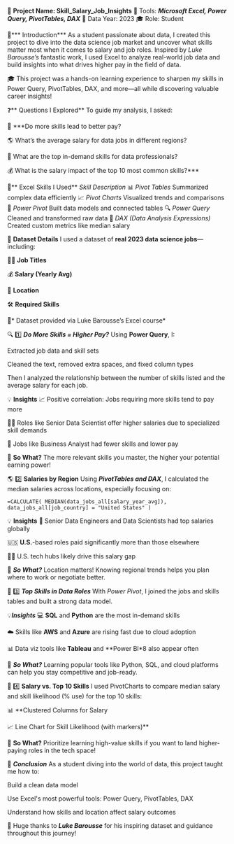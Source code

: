 🔗 **Project Name: Skill_Salary_Job_Insights**
🔧 Tools: ***Microsoft Excel, Power Query, PivotTables, DAX***
📅 Data Year: 2023
🎓 Role: Student 

👋*** Introduction***
As a student passionate about data, I created this project to dive into the data science job market and uncover what skills matter most when it comes to salary and job roles. Inspired by *Luke Barousse’s* fantastic work, I used Excel to analyze real-world job data and build insights into what drives higher pay in the field of data.

🎓 This project was a hands-on learning experience to sharpen my skills in Power Query, PivotTables, DAX, and more—all while discovering valuable career insights!

❓** Questions I Explored**
To guide my analysis, I asked:

💼 ***Do more skills lead to better pay?

🌎 What’s the average salary for data jobs in different regions?

🧠 What are the top in-demand skills for data professionals?

💰 What is the salary impact of the top 10 most common skills?***

🧰** Excel Skills I Used**
*Skill	Description*
📊 *Pivot Tables*	Summarized complex data efficiently
📈 *Pivot Charts*	Visualized trends and comparisons
💪 *Power Pivot*	Built data models and connected tables
🔍 *Power Query*	Cleaned and transformed raw data
🧮 *DAX (Data Analysis Expressions)*	Created custom metrics like median salary

📂 **Dataset Details**
I used a dataset of **real 2023 data science jobs**—including:

👨‍💼 **Job Titles**

💰 **Salary (Yearly Avg)**

📍 **Location**

🛠️ **Required Skills**

🔗* Dataset provided via Luke Barousse’s Excel course*

🔍 1️⃣ ***Do More Skills = Higher Pay?***
Using **Power Query**, I:

Extracted job data and skill sets

Cleaned the text, removed extra spaces, and fixed column types

Then I analyzed the relationship between the number of skills listed and the average salary for each job.

💡 **Insights**
📈 Positive correlation: Jobs requiring more skills tend to pay more

👨‍🔬 Roles like Senior Data Scientist offer higher salaries due to specialized skill demands

🧾 Jobs like Business Analyst had fewer skills and lower pay

🤔 **So What?**
The more relevant skills you master, the higher your potential earning power!



🌎 2️⃣ **Salaries by Region**
Using ***PivotTables and DAX***, I calculated the median salaries across locations, especially focusing on:

`=CALCULATE(
    MEDIAN(data_jobs_all[salary_year_avg]),
    data_jobs_all[job_country] = "United States"
)`

💡 **Insights**
💼 Senior Data Engineers and Data Scientists had top salaries globally

🇺🇸 **U.S.**-based roles paid significantly more than those elsewhere

🧑‍💻 U.S. tech hubs likely drive this salary gap

🤔 ***So What?***
Location matters! Knowing regional trends helps you plan where to work or negotiate better.


🧠 3️⃣ ***Top Skills in Data Roles***
With _Power Pivot_, I joined the jobs and skills tables and built a strong data model.

💡***Insights***
💻 **SQL** and **Python** are the most in-demand skills

☁️ Skills like **AWS** and **Azure** are rising fast due to cloud adoption

📊 Data viz tools like **Tableau** and **Power BI*8 also appear often

🤔 ***So What?***
Learning popular tools like Python, SQL, and cloud platforms can help you stay competitive and job-ready.

💸 4️⃣ **Salary vs. Top 10 Skills**
I used PivotCharts to compare median salary and skill likelihood (% use) for the top 10 skills:

📊 **Clustered Columns for Salary

📈 Line Chart for Skill Likelihood (with markers)**

🤔 **So What?**
Prioritize learning high-value skills if you want to land higher-paying roles in the tech space!

🧾 ***Conclusion***
As a student diving into the world of data, this project taught me how to:

Build a clean data model

Use Excel's most powerful tools: Power Query, PivotTables, DAX

Understand how skills and location affect salary outcomes

🙏 Huge thanks to ***Luke Barousse*** for his inspiring dataset and guidance throughout this journey!




